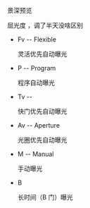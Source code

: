 景深预览  

屈光度 ，调了半天没啥区别     



- Fv -- Flexible 

  灵活优先自动曝光

- P -- Program

  程序自动曝光

- Tv -- 

  快门优先自动曝光

- Av -- Aperture

  光圈优先自动曝光

- M -- Manual  

  手动曝光

- B 

  长时间（B 门）曝光







